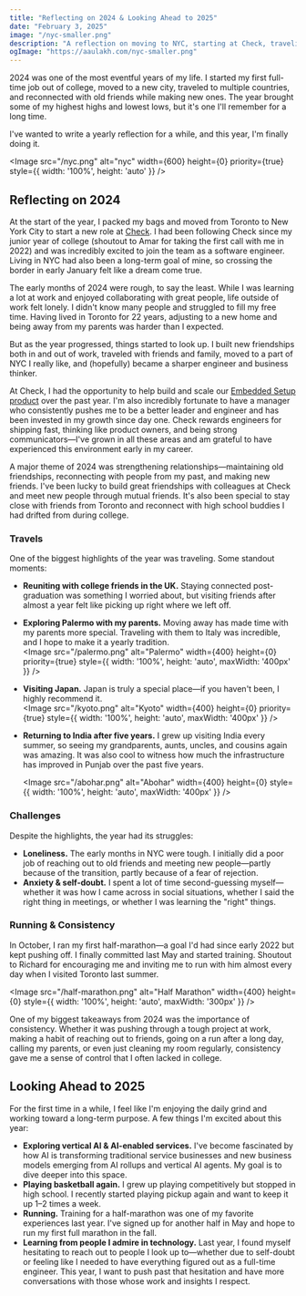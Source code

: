 ```yaml
---
title: "Reflecting on 2024 & Looking Ahead to 2025"
date: "February 3, 2025"
image: "/nyc-smaller.png"
description: "A reflection on moving to NYC, starting at Check, traveling the world, and growing personally and professionally in 2024."
ogImage: "https://aaulakh.com/nyc-smaller.png"
---
```


2024 was one of the most eventful years of my life. I started my first full-time job out of college, moved to a new city, traveled to multiple countries, and reconnected with old friends while making new ones. The year brought some of my highest highs and lowest lows, but it's one I'll remember for a long time.  

I've wanted to write a yearly reflection for a while, and this year, I'm finally doing it.  

<Image 
    src="/nyc.png" 
    alt="nyc" 
    width={600}
    height={0}
    priority={true}
    style={{ width: '100%', height: 'auto' }}
/>

## Reflecting on 2024  

At the start of the year, I packed my bags and moved from Toronto to New York City to start a new role at [Check](https://checkhq.com). I had been following Check since my junior year of college (shoutout to Amar for taking the first call with me in 2022) and was incredibly excited to join the team as a software engineer. Living in NYC had also been a long-term goal of mine, so crossing the border in early January felt like a dream come true.  

The early months of 2024 were rough, to say the least. While I was learning a lot at work and enjoyed collaborating with great people, life outside of work felt lonely. I didn't know many people and struggled to fill my free time. Having lived in Toronto for 22 years, adjusting to a new home and being away from my parents was harder than I expected.  

But as the year progressed, things started to look up. I built new friendships both in and out of work, traveled with friends and family, moved to a part of NYC I really like, and (hopefully) became a sharper engineer and business thinker.  

At Check, I had the opportunity to help build and scale our [Embedded Setup product](https://www.checkhq.com/platform/payroll/embedded-setup) over the past year. I'm also incredibly fortunate to have a manager who consistently pushes me to be a better leader and engineer and has been invested in my growth since day one. Check rewards engineers for shipping fast, thinking like product owners, and being strong communicators—I've grown in all these areas and am grateful to have experienced this environment early in my career.  

A major theme of 2024 was strengthening relationships—maintaining old friendships, reconnecting with people from my past, and making new friends. I've been lucky to build great friendships with colleagues at Check and meet new people through mutual friends. It's also been special to stay close with friends from Toronto and reconnect with high school buddies I had drifted from during college.  

### Travels

One of the biggest highlights of the year was traveling. Some standout moments:  

- **Reuniting with college friends in the UK.** Staying connected post-graduation was something I worried about, but visiting friends after almost a year felt like picking up right where we left off.  
- **Exploring Palermo with my parents.** Moving away has made time with my parents more special. Traveling with them to Italy was incredible, and I hope to make it a yearly tradition.  
    <Image 
        src="/palermo.png" 
        alt="Palermo" 
        width={400} 
        height={0}
        priority={true}
        style={{ width: '100%', height: 'auto', maxWidth: '400px' }}
    />

- **Visiting Japan.** Japan is truly a special place—if you haven't been, I highly recommend it.  
    <Image 
        src="/kyoto.png" 
        alt="Kyoto" 
        width={400} 
        height={0}
        priority={true}
        style={{ width: '100%', height: 'auto', maxWidth: '400px' }}
    />

- **Returning to India after five years.** I grew up visiting India every summer, so seeing my grandparents, aunts, uncles, and cousins again was amazing. It was also cool to witness how much the infrastructure has improved in Punjab over the past five years.  

    <Image 
        src="/abohar.png" 
        alt="Abohar" 
        width={400} 
        height={0}
        style={{ width: '100%', height: 'auto', maxWidth: '400px' }}
    />

### Challenges

Despite the highlights, the year had its struggles:  

- **Loneliness.** The early months in NYC were tough. I initially did a poor job of reaching out to old friends and meeting new people—partly because of the transition, partly because of a fear of rejection.  
- **Anxiety & self-doubt.** I spent a lot of time second-guessing myself—whether it was how I came across in social situations, whether I said the right thing in meetings, or whether I was learning the "right" things.  

### Running & Consistency  


In October, I ran my first half-marathon—a goal I'd had since early 2022 but kept pushing off. I finally committed last May and started training. Shoutout to Richard for encouraging me and inviting me to run with him almost every day when I visited Toronto last summer.  

<Image 
    src="/half-marathon.png" 
    alt="Half Marathon" 
    width={400} 
    height={0}
    style={{ width: '100%', height: 'auto', maxWidth: '300px' }}
/>

One of my biggest takeaways from 2024 was the importance of consistency. Whether it was pushing through a tough project at work, making a habit of reaching out to friends, going on a run after a long day, calling my parents, or even just cleaning my room regularly, consistency gave me a sense of control that I often lacked in college.  

## Looking Ahead to 2025  

For the first time in a while, I feel like I'm enjoying the daily grind and working toward a long-term purpose. A few things I'm excited about this year:  

- **Exploring vertical AI & AI-enabled services.** I've become fascinated by how AI is transforming traditional service businesses and new business models emerging from AI rollups and vertical AI agents. My goal is to dive deeper into this space.  
- **Playing basketball again.** I grew up playing competitively but stopped in high school. I recently started playing pickup again and want to keep it up 1–2 times a week.  
- **Running.** Training for a half-marathon was one of my favorite experiences last year. I've signed up for another half in May and hope to run my first full marathon in the fall.  
- **Learning from people I admire in technology.** Last year, I found myself hesitating to reach out to people I look up to—whether due to self-doubt or feeling like I needed to have everything figured out as a full-time engineer. This year, I want to push past that hesitation and have more conversations with those whose work and insights I respect.

